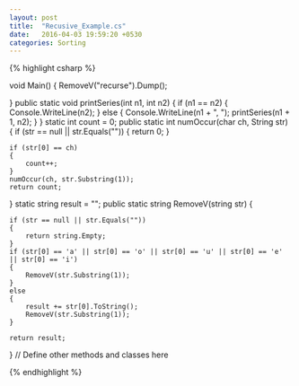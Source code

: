 ```yaml
---
layout: post
title:  "Recusive_Example.cs"
date:   2016-04-03 19:59:20 +0530
categories: Sorting
---
```


{% highlight csharp %}
<Query Kind="Program" />

void Main()
{
	RemoveV("recurse").Dump();

}
public static void printSeries(int n1, int n2)
{
	if (n1 == n2)
	{
		Console.WriteLine(n2);
	}
	else
	{
		Console.WriteLine(n1 + ", ");
		printSeries(n1 + 1, n2);
	}
}
static int count = 0;
public static int numOccur(char ch, String str)
{
	if (str == null || str.Equals(""))
	{
		return 0;
	}

	if (str[0] == ch)
	{
		count++;
	}
	numOccur(ch, str.Substring(1));
	return count;
}
static string result = "";
public static string RemoveV(string str)
{

	if (str == null || str.Equals(""))
	{
		return string.Empty;
	}
	if (str[0] == 'a' || str[0] == 'o' || str[0] == 'u' || str[0] == 'e' || str[0] == 'i')
	{
		RemoveV(str.Substring(1));
	}
	else
	{
		result += str[0].ToString();
		RemoveV(str.Substring(1));
	}

	return result;


}
// Define other methods and classes here


{% endhighlight %}